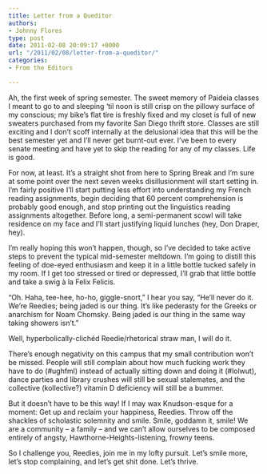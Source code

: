 ```yaml
---
title: Letter from a Queditor
authors:
- Johnny Flores
type: post
date: 2011-02-08 20:09:17 +0000
url: "/2011/02/08/letter-from-a-queditor/"
categories:
- From the Editors

---
```

Ah, the first week of spring semester. The sweet memory of Paideia classes I meant to go to and sleeping ‘til noon is still crisp on the pillowy surface of my conscious; my bike’s flat tire is freshly fixed and my closet is full of new sweaters purchased from my favorite San Diego thrift store. Classes are still exciting and I don’t scoff internally at the delusional idea that this will be the best semester yet and I’ll never get burnt-out ever. I’ve been to every senate meeting and have yet to skip the reading for any of my classes. Life is good.

For now, at least. It’s a straight shot from here to Spring Break and I’m sure at some point over the next seven weeks disillusionment will start setting in. I’m fairly positive I’ll start putting less effort into understanding my French reading assignments, begin deciding that 60 percent comprehension is probably good enough, and stop printing out the linguistics reading assignments altogether. Before long, a semi-permanent scowl will take residence on my face and I’ll start justifying liquid lunches (hey, Don Draper, hey).

I’m really hoping this won’t happen, though, so I’ve decided to take active steps to prevent the typical mid-semester meltdown. I’m going to distill this feeling of doe-eyed enthusiasm and keep it in a little bottle tucked safely in my room. If I get too stressed or tired or depressed, I’ll grab that little bottle and take a swig à la Felix Felicis.

“Oh. Haha, tee-hee, ho-ho, giggle-snort,” I hear you say, “He’ll never do it. We’re Reedies; being jaded is our thing. It’s like pederasty for the Greeks or anarchism for Noam Chomsky. Being jaded is our thing in the same way taking showers isn’t.”

Well, hyperbolically-clichéd Reedie/rhetorical straw man, I will do it.
  
There’s enough negativity on this campus that my small contribution won’t be missed. People will still complain about how much fucking work they have to do (#ughfml) instead of actually sitting down and doing it (#lolwut), dance parties and library crushes will still be sexual stalemates, and the collective (kollective?) vitamin D deficiency will still be a bummer.

But it doesn’t have to be this way! If I may wax Knudson-esque for a moment: Get up and reclaim your happiness, Reedies. Throw off the shackles of scholastic solemnity and smile. Smile, goddamn it, smile! We are a community – a family – and we can’t allow ourselves to be composed entirely of angsty, Hawthorne-Heights-listening, frowny teens.

So I challenge you, Reedies, join me in my lofty pursuit. Let’s smile more, let’s stop complaining, and let’s get shit done. Let’s thrive.